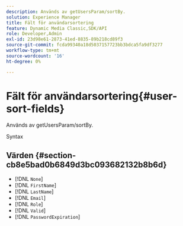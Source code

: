 ```yaml
---
description: Används av getUsersParam/sortBy.
solution: Experience Manager
title: Fält för användarsortering
feature: Dynamic Media Classic,SDK/API
role: Developer,Admin
exl-id: 23d98e61-2873-41ed-8835-89b218cd89f3
source-git-commit: fcda99340a18d5037157723bb3bdca5fa9df3277
workflow-type: tm+mt
source-wordcount: '16'
ht-degree: 0%

---
```


# Fält för användarsortering{#user-sort-fields}

Används av getUsersParam/sortBy.

Syntax

## Värden {#section-cb8e5bad0b6849d3bc093682132b8b6d}

* [!DNL `None`]
* [!DNL `FirstName`]
* [!DNL `LastName`]
* [!DNL `Email`]
* [!DNL `Role`]
* [!DNL `Valid`]
* [!DNL `PasswordExpiration`]
